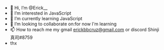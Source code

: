 - 👋 Hi, I’m @Erick__
- 👀 I’m interested in JavaScript
- 🌱 I’m currently learning JavaScript
- 💞️ I’m looking to collaborate on:for now I'm learning
- 📫 How to reach me my gmail erickbbcruz@gmail.com or discord Shinji 真司#8759
-  thx
